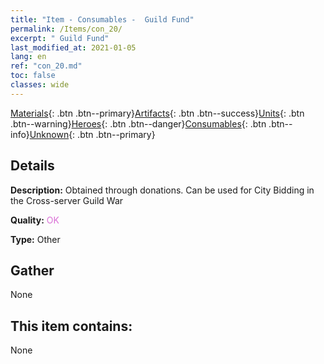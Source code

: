 ```yaml
---
title: "Item - Consumables -  Guild Fund"
permalink: /Items/con_20/
excerpt: " Guild Fund"
last_modified_at: 2021-01-05
lang: en
ref: "con_20.md"
toc: false
classes: wide
---
```

 [Materials](/Items/){: .btn .btn--primary}[Artifacts](/Items/Artifacts/){: .btn .btn--success}[Units](/Items/Units/){: .btn .btn--warning}[Heroes](/Items/Heroes/){: .btn .btn--danger}[Consumables](/Items/Consumables/){: .btn .btn--info}[Unknown](/Items/Unknown/){: .btn .btn--primary}

## Details
 **Description:** Obtained through donations. Can be used for City Bidding in the Cross-server Guild War

 **Quality:** <span style="color: #DA70D6">OK</span>

 **Type:** Other

## Gather

  None

## This item contains:

  None

